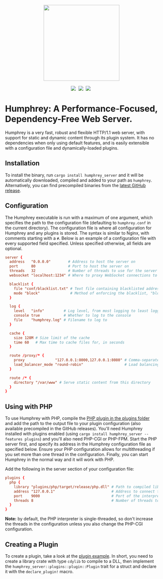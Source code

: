 <p align="center">
  <img src="https://raw.githubusercontent.com/w-henderson/Humphrey/master/assets/logo.png" width=250><br><br>
  <img src="https://img.shields.io/badge/language-rust-b07858?style=for-the-badge&logo=rust" style="margin-right:5px">
  <img src="https://img.shields.io/github/workflow/status/w-henderson/Humphrey/CI?style=for-the-badge" style="margin-right:5px">
  <img src="https://img.shields.io/crates/v/humphrey-server?style=for-the-badge" style="margin-right:5px">
</p>

# Humphrey: A Performance-Focused, Dependency-Free Web Server.
Humphrey is a very fast, robust and flexible HTTP/1.1 web server, with support for static and dynamic content through its plugin system. It has no dependencies when only using default features, and is easily extensible with a configuration file and dynamically-loaded plugins.

## Installation
To install the binary, run `cargo install humphrey_server` and it will be automatically downloaded, compiled and added to your path as `humphrey`. Alternatively, you can find precompiled binaries from the [latest GitHub release](https://github.com/w-henderson/Humphrey/releases).

## Configuration
The Humphrey executable is run with a maximum of one argument, which specifies the path to the configuration file (defaulting to `humphrey.conf` in the current directory). The configuration file is where all configuration for Humphrey and any plugins is stored. The syntax is similar to Nginx, with comments starting with a `#`. Below is an example of a configuration file with every supported field specified. Unless specified otherwise, all fields are optional.

```conf
server {
  address   "0.0.0.0"        # Address to host the server on
  port      80               # Port to host the server on
  threads   32               # Number of threads to use for the server
  websocket "localhost:1234" # Where to proxy WebSocket connections to

  blacklist {
    file "conf/blacklist.txt" # Text file containing blacklisted addresses, one per line
    mode "block"              # Method of enforcing the blacklist, "block" or "forbidden" (which returns 403 Forbidden)
  }

  log {
    level   "info"         # Log level, from most logging to least logging: "debug", "info", "warn", "error"
    console true           # Whether to log to the console
    file    "humphrey.log" # Filename to log to
  }

  cache {
    size 128M # Size limit of the cache
    time 60   # Max time to cache files for, in seconds
  }

  route /proxy/* {
    proxy              "127.0.0.1:8000,127.0.0.1:8080" # Comma-separated proxy targets
    load_balancer_mode "round-robin"                   # Load balancing mode, either "round-robin" or "random"
  }

  route /* {
    directory "/var/www" # Serve static content from this directory
  }
}
```

## Using with PHP
To use Humphrey with PHP, compile the [PHP plugin in the plugins folder](https://github.com/w-henderson/Humphrey/tree/master/plugins/php) and add the path to the output file to your plugin configuration (also available precompiled in the GitHub releases). You'll need Humphrey installed with plugins enabled (using `cargo install humphrey_server --features plugins`) and you'll also need PHP-CGI or PHP-FPM. Start the PHP server first, and specify its address in the Humphrey configuration file as specified below. Ensure your PHP configuration allows for multithreading if you set more than one thread in the configuration. Finally, you can start Humphrey in the normal way and it will work with PHP.

Add the following in the server section of your configuration file:
```conf
plugins {
  php {
    library "plugins/php/target/release/php.dll" # Path to compiled library, `.dll` on Windows and `.so` on Linux
    address "127.0.0.1"                          # Address to connect to the PHP-CGI interpreter
    port    9000                                 # Port of the interpreter
    threads 8                                    # Number of threads to connect to the interpreter with
  }
}
```

**Note:** by default, the PHP interpreter is single-threaded, so don't increase the threads in the configuration unless you also change the PHP-CGI configuration.

## Creating a Plugin
To create a plugin, take a look at the [plugin example](https://github.com/w-henderson/Humphrey/tree/master/examples/plugin). In short, you need to create a library crate with type `cdylib` to compile to a DLL, then implement the `humphrey_server::plugins::plugin::Plugin` trait for a struct and declare it with the `declare_plugin!` macro.
